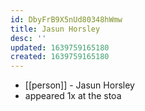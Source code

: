 ```yaml
---
id: DbyFrB9X5nUd80348hWmw
title: Jasun Horsley
desc: ''
updated: 1639759165180
created: 1639759165180
---
```



- [[person]] - Jasun Horsley
- appeared 1x at the stoa
